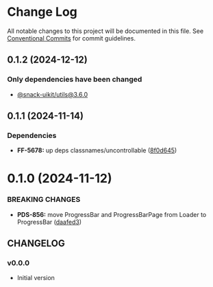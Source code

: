 # Change Log

All notable changes to this project will be documented in this file.
See [Conventional Commits](https://conventionalcommits.org) for commit guidelines.

## 0.1.2 (2024-12-12)

### Only dependencies have been changed
* [@snack-uikit/utils@3.6.0](https://github.com/cloud-ru-tech/snack-uikit/blob/master/packages/utils/CHANGELOG.md)





## 0.1.1 (2024-11-14)


### Dependencies

* **FF-5678:** up deps classnames/uncontrollable ([8f0d645](https://github.com/cloud-ru-tech/snack-uikit/commit/8f0d645fc7eb8eaf95660cd0ae7d4b550821059b))





# 0.1.0 (2024-11-12)


### BREAKING CHANGES


* **PDS-856:** move ProgressBar and ProgressBarPage from Loader to ProgressBar ([daafed3](https://github.com/cloud-ru-tech/snack-uikit/commit/daafed3f65ee40e08daff7365ffff434f26b7aa7))




## CHANGELOG

### v0.0.0

- Initial version
